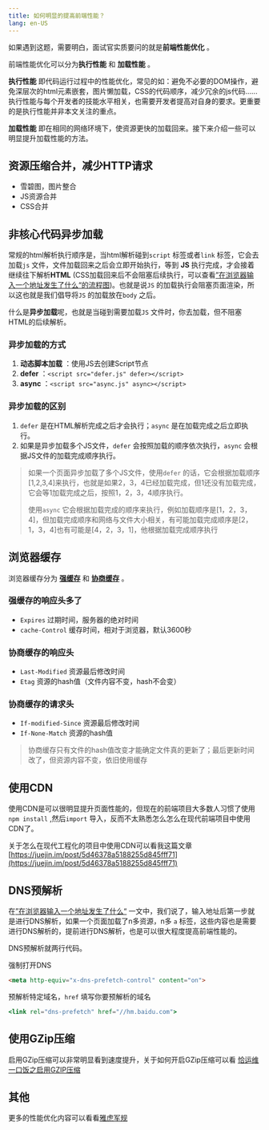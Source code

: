 ```yaml
---
title: 如何明显的提高前端性能？
lang: en-US
---
```


如果遇到这题，需要明白，面试官实质要问的就是**前端性能优化** 。

前端性能优化可以分为**执行性能** 和 **加载性能** 。

**执行性能** 即代码运行过程中的性能优化，常见的如：避免不必要的DOM操作，避免深层次的html元素嵌套，图片懒加载，CSS的代码顺序，减少冗余的js代码......执行性能与每个开发者的技能水平相关，也需要开发者提高对自身的要求。更重要的是执行性能并非本文关注的重点。

**加载性能** 即在相同的网络环境下，使资源更快的加载回来。接下来介绍一些可以明显提升加载性能的方法。

## 资源压缩合并，减少HTTP请求

- 雪碧图，图片整合
- JS资源合并
- CSS合并

## 非核心代码异步加载

常规的html解析执行顺序是，当html解析碰到`script` 标签或者`link` 标签，它会去加载`js` 文件，文件加载回来之后会立即开始执行，等到 **JS** 执行完成，才会接着继续往下解析**HTML** (CSS加载回来后不会阻塞后续执行，可以查看[”在浏览器输入一个地址发生了什么“的流程图](./在浏览器输入一个地址发生了什么))。也就是说`JS` 的加载执行会阻塞页面渲染，所以这也就是我们倡导将`JS` 的加载放在`body` 之后。

什么是**异步加载**呢，也就是当碰到需要加载`JS` 文件时，你去加载，但不阻塞HTML的后续解析。

### 异步加载的方式

1. **动态脚本加载** ：使用JS去创建Script节点
2. **defer** ：`<script src="defer.js" defer></script>`
3. **async** ：`<script src="async.js" async></script>`

### 异步加载的区别

1. `defer` 是在HTML解析完成之后才会执行；`async` 是在加载完成之后立即执行。
2. 如果是异步加载多个JS文件，`defer` 会按照加载的顺序依次执行，`async` 会根据JS文件的加载完成顺序执行。

> 如果一个页面异步加载了多个JS文件，使用`defer` 的话，它会根据加载顺序[1,2,3,4]来执行，也就是如果2，3，4已经加载完成，但1还没有加载完成，它会等1加载完成之后，按照1，2，3，4顺序执行。
>
> 使用`async` 它会根据加载完成的顺序来执行，例如加载顺序是[1，2，3，4]，但加载完成顺序和网络与文件大小相关，有可能加载完成顺序是[2，1，3，4]也有可能是[4，2，3，1]，他根据加载完成顺序执行

## 浏览器缓存

浏览器缓存分为 **[强缓存](./恰运维一口饭.html#协商缓存)** 和 **[协商缓存](恰运维一口饭.html#协商缓存)** 。

### 强缓存的响应头多了

- `Expires` 过期时间，服务器的绝对时间
- `cache-Control` 缓存时间，相对于浏览器，默认3600秒

### 协商缓存的响应头

- `Last-Modified` 资源最后修改时间
- `Etag` 资源的hash值（文件内容不变，hash不会变）

### 协商缓存的请求头

- `If-modified-Since` 资源最后修改时间
- `If-None-Match` 资源的hash值

> 协商缓存只有文件的hash值改变才能确定文件真的更新了；最后更新时间改了，但资源内容不变，依旧使用缓存

## 使用CDN

使用CDN是可以很明显提升页面性能的，但现在的前端项目大多数人习惯了使用`npm install` ,然后`import` 导入，反而不太熟悉怎么怎么在现代前端项目中使用CDN了。

关于怎么在现代工程化的项目中使用CDN可以看我这篇文章[https://juejin.im/post/5d46378a5188255d845fff71](https://juejin.im/post/5d46378a5188255d845fff71)

## DNS预解析

在[”在浏览器输入一个地址发生了什么“](./在浏览器输入一个地址发生了什么) 一文中，我们说了，输入地址后第一步就是进行DNS解析，如果一个页面加载了n多资源，n多 `a` 标签，这些内容也是需要进行DNS解析的，提前进行DNS解析，也是可以很大程度提高前端性能的。

DNS预解析就两行代码。

强制打开DNS

```html
<meta http-equiv="x-dns-prefetch-control" content="on">
```

预解析特定域名，`href` 填写你要预解析的域名

```jsx
<link rel="dns-prefetch" href="//hm.baidu.com">
```

## 使用GZip压缩

启用GZip压缩可以非常明显看到速度提升，关于如何开启GZip压缩可以看 [恰运维一口饭之启用GZIP压缩](./恰运维一口饭#启用GZIP压缩)

## 其他

更多的性能优化内容可以看看[雅虎军规](https://www.jianshu.com/p/4cbcd202a591)